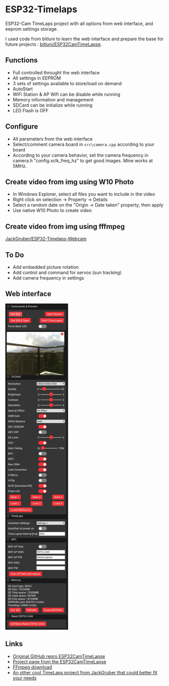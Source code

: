 # ESP32-Timelaps
ESP32-Cam TimeLaps project with all options from web interface, and eeprom settings storage.

I used code from bitluni to learn the web interface and prepare the base for future projects : [bitluni/ESP32CamTimeLapse](https://github.com/bitluni/ESP32CamTimeLapse).

## Functions
* Full controlled throught the web interface
* All settings in EEPROM
* 3 sets of settings available to store/load on demand
* AutoStart
* WiFi Station & AP Wifi can be disable while running
* Memory information and management
* SDCard can be initialize while running
* LED Flash is OFF

## Configure
* All parameters from the web interface
* Select/comment camera board in `src\camera.cpp` according to your board
* According to your camera behavior, set the camera frequency in camera.h "config.xclk_freq_hz" to get good images. Mine works at 5MHz.

## Create video from img using W10 Photo
* In Windows Explorer, select all files you want to include in the video
* Right click on selection -> Property -> Details
* Select a random date on the "Origin -> Date taken" property, then apply
* Use native W10 Photo to create video

## Create video from img using fffmpeg
[JackGruber/ESP32-Timelaps-Webcam](https://github.com/JackGruber/ESP32-Timelaps-Webcam)

## To Do
* Add embedded picture rotation
* Add control and command for servos (sun tracking)
* Add camera frequency in settings

## Web interface
<img src="img/webmenu.jpg">

## Links
* [Original GitHub repro ESP32CamTimeLapse](https://github.com/bitluni/ESP32CamTimeLapse)
* [Project page from the ESP32CamTimeLapse](https://bitluni.net/esp32camtimelapse)
* [FFmpeg download](https://www.ffmpeg.org/download.html)
* [An other cool TimeLaps project from JackGruber that could better fit your needs](https://github.com/JackGruber/ESP32-Timelaps-Webcam)
